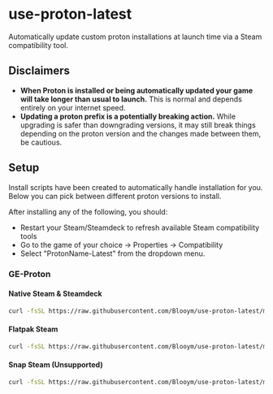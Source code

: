 # use-proton-latest

Automatically update custom proton installations at launch time via a Steam compatibility tool.

## Disclaimers

- **When Proton is installed or being automatically updated your game will take longer than usual to launch.** This is normal and depends entirely on your internet speed.
- **Updating a proton prefix is a potentially breaking action.** While upgrading is safer than downgrading versions, it may still break things depending on the proton version and the changes made between them, be cautious.

## Setup

Install scripts have been created to automatically handle installation for you. Below you can pick between different proton versions to install.

After installing any of the following, you should:
- Restart your Steam/Steamdeck to refresh available Steam compatibility tools
- Go to the game of your choice -> Properties -> Compatibility
- Select "ProtonName-Latest" from the dropdown menu.

### GE-Proton

#### Native Steam & Steamdeck

```sh
curl -fsSL https://raw.githubusercontent.com/Blooym/use-proton-latest/main/setup/install-ge-proton.sh | sh -s ~/.steam/root/compatibilitytools.d/GE-Proton-Latest
```

#### Flatpak Steam

```sh
curl -fsSL https://raw.githubusercontent.com/Blooym/use-proton-latest/main/setup/install-ge-proton.sh | sh -s ~/.var/app/com.valvesoftware.Steam/.steam/root/compatibilitytools.d/GE-Proton-Latest
```

#### Snap Steam (Unsupported)

```sh
curl -fsSL https://raw.githubusercontent.com/Blooym/use-proton-latest/main/setup/install-ge-proton.sh | sh -s ~/snap/steam/common/.steam/root/compatibilitytools.d/
```